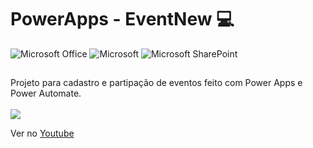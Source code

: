 # PowerApps - EventNew  :computer: 
![Microsoft Office](https://img.shields.io/badge/Microsoft_Office-D83B01?style=for-the-badge&logo=microsoft-office&logoColor=white)
![Microsoft](https://img.shields.io/badge/Microsoft-0078D4?style=for-the-badge&logo=microsoft&logoColor=white)
![Microsoft SharePoint ](https://img.shields.io/badge/Microsoft_SharePoint-0078D4?style=for-the-badge&logo=microsoft-sharepoint&logoColor=white)
<br>
##
Projeto para cadastro e partipação de eventos feito com Power Apps e Power Automate.
<br><br>
![](https://media.giphy.com/media/v1.Y2lkPTc5MGI3NjExbDZ4d2ZtZGd0d200Nzg1b3A2eXhsd20xNndpaml3eGpjNWxydTU1dCZlcD12MV9pbnRlcm5hbF9naWZfYnlfaWQmY3Q9Zw/COheoC4aKfBHXOFUnT/giphy.gif)

Ver no <a href="https://youtu.be/pbcFfL9WbBE?si=jX90dNJ8osjGPGy7" target="_blank"> Youtube </a>
